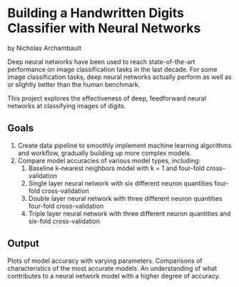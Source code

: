 # Building a Handwritten Digits Classifier with Neural Networks
by Nicholas Archambault

Deep neural networks have been used to reach state-of-the-art performance on image classification tasks in the last decade. For some image classification tasks, deep neural networks actually perform as well as or slightly better than the human benchmark.

This project explores the effectiveness of deep, feedforward neural networks at classifying images of digits.

## Goals
1. Create data pipeline to smoothly implement machine learning algorithms and workflow, gradually building up more complex models.
2. Compare model accuracies of various model types, including:
	1. Baseline k-nearest neighbors model with k = 1 and four-fold cross-validation
	2. Single layer neural network with six different neuron quantities four-fold cross-validation
	3. Double layer neural network with three different neuron quantities four-fold cross-validation
	4. Triple layer neural network with three different neuron quantities and six-fold cross-validation

## Output
Plots of model accuracy with varying parameters. Comparisons of characteristics of the most accurate models. An understanding of what contributes to a neural network model with a higher degree of accuracy.
